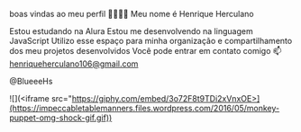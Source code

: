 boas vindas ao meu perfil 🐱‍👤🐱‍👤
Meu nome é Henrique Herculano

Estou estudando na Alura
Estou me desenvolvendo na linguagem JavaScript
Utilizo esse espaço para minha organização e compartilhamento dos meu projetos desenvolvidos
Você pode entrar em contato comigo 📫
henriqueherculano106@gmail.com

@BlueeeHs

![](<iframe src="https://giphy.com/embed/3o72F8t9TDi2xVnxOE>](https://impeccabletablemanners.files.wordpress.com/2016/05/monkey-puppet-omg-shock-gif.gif))

